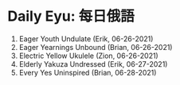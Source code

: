 # Daily Eyu: 每日俄語

1) Eager Youth Undulate (Erik, 06-26-2021)
1) Eager Yearnings Unbound (Brian, 06-26-2021)
1) Electric Yellow Ukulele (Zion, 06-26-2021)
1) Elderly Yakuza Undressed (Erik, 06-27-2021)
1) Every Yes Uninspired (Brian, 06-28-2021)
